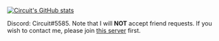 [![Circuit's GitHub stats](https://github-readme-stats.vercel.app/api?username=CircuitSacul)](https://github.com/anuraghazra/github-readme-stats)

Discord: Circuit#5585. Note that I will **NOT** accept friend requests. If you wish to contact me, please join [this server](https://discord.gg/dGAzZDaTS9) first.
